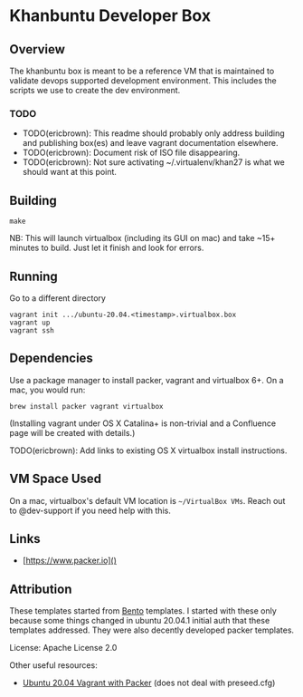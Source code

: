# Khanbuntu Developer Box

## Overview

The khanbuntu box is meant to be a reference VM that is maintained
to validate devops supported development environment. This includes
the scripts we use to create the dev environment.

### TODO

* TODO(ericbrown): This readme should probably only address building and 
  publishing box(es) and leave vagrant documentation elsewhere.
* TODO(ericbrown): Document risk of ISO file disappearing.
* TODO(ericbrown): Not sure activating ~/.virtualenv/khan27 is what we should
  want at this point.

## Building

    make

NB: This will launch virtualbox (including its GUI on mac) and take ~15+
minutes to build. Just let it finish and look for errors.

## Running

Go to a different directory

    vagrant init .../ubuntu-20.04.<timestamp>.virtualbox.box
    vagrant up
    vagrant ssh

## Dependencies

Use a package manager to install packer, vagrant and virtualbox 6+. On a mac,
you would run:

    brew install packer vagrant virtualbox

(Installing vagrant under OS X Catalina+ is non-trivial and a Confluence page
will be created with details.)

TODO(ericbrown): Add links to existing OS X virtualbox install instructions.

## VM Space Used

On a mac, virtualbox's default VM location is `~/VirtualBox VMs`. Reach out
to @dev-support if you need help with this.

## Links

* [https://www.packer.io]()

## Attribution

These templates started from [Bento](https://github.com/chef/bento) templates.
I started with these only because some things changed in ubuntu 20.04.1 initial
auth that these templates addressed. They were also decently developed packer
templates.

License: Apache License 2.0

Other useful resources:
* [Ubuntu 20.04 Vagrant with Packer](https://www.neilgrogan.com/vagrant-ubuntu-fossa/)
  (does not deal with preseed.cfg)
